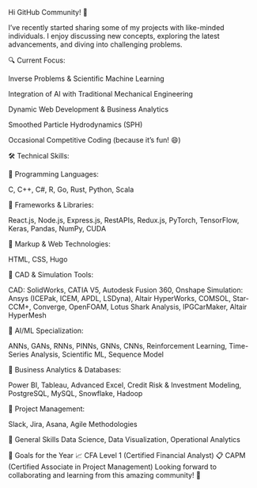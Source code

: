 Hi GitHub Community! 👋

I’ve recently started sharing some of my projects with like-minded individuals. I enjoy discussing new concepts, exploring the latest advancements, and diving into challenging problems.

🔍 Current Focus:

Inverse Problems & Scientific Machine Learning

Integration of AI with Traditional Mechanical Engineering

Dynamic Web Development & Business Analytics

Smoothed Particle Hydrodynamics (SPH)

Occasional Competitive Coding (because it’s fun! 😄)

🛠️ Technical Skills:

🔹 Programming Languages:

C, C++, C#, R, Go, Rust, Python, Scala

🔹 Frameworks & Libraries:

React.js, Node.js, Express.js, RestAPIs, Redux.js, PyTorch, TensorFlow, Keras, Pandas, NumPy, CUDA

🔹 Markup & Web Technologies:

HTML, CSS, Hugo

🔹 CAD & Simulation Tools:

CAD: SolidWorks, CATIA V5, Autodesk Fusion 360, Onshape
Simulation: Ansys (ICEPak, ICEM, APDL, LSDyna), Altair HyperWorks, COMSOL, Star-CCM+, Converge, OpenFOAM, Lotus Shark Analysis, IPGCarMaker, Altair HyperMesh

🔹 AI/ML Specialization:

ANNs, GANs, RNNs, PINNs, GNNs, CNNs, Reinforcement Learning, Time-Series Analysis, Scientific ML, Sequence Model

🔹 Business Analytics & Databases:

Power BI, Tableau, Advanced Excel, Credit Risk & Investment Modeling, PostgreSQL, MySQL, Snowflake, Hadoop

🔹 Project Management:

Slack, Jira, Asana, Agile Methodologies

🔹 General Skills
Data Science, Data Visualization, Operational Analytics

🎯 Goals for the Year
📈 CFA Level 1 (Certified Financial Analyst)
📋 CAPM (Certified Associate in Project Management)
Looking forward to collaborating and learning from this amazing community! 🚀


